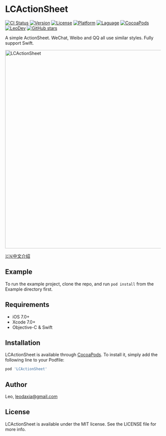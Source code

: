 # LCActionSheet

[![CI Status](https://img.shields.io/travis/iTofu/LCActionSheet.svg?style=flat)](https://travis-ci.org/iTofu/LCActionSheet)
[![Version](https://img.shields.io/cocoapods/v/LCActionSheet.svg?style=flat)](https://cocoapods.org/pods/LCActionSheet)
[![License](https://img.shields.io/cocoapods/l/LCActionSheet.svg?style=flat)](https://cocoapods.org/pods/LCActionSheet)
[![Platform](https://img.shields.io/cocoapods/p/LCActionSheet.svg?style=flat)](https://cocoapods.org/pods/LCActionSheet)
[![Laguage](https://img.shields.io/badge/language-ObjC%20%26%20Swift-orange.svg)](https://github.com/iTofu/LCActionSheet)
[![CocoaPods](https://img.shields.io/cocoapods/dt/LCActionSheet.svg)](https://cocoapods.org/pods/LCActionSheet)
[![LeoDev](https://img.shields.io/badge/blog-LeoDev.me-brightgreen.svg)](https://leodev.me)
[![GitHub stars](https://img.shields.io/github/stars/iTofu/LCActionSheet.svg?style=social&label=Star)](https://github.com/iTofu/LCActionSheet)

A simple ActionSheet. WeChat, Weibo and QQ all use similar styles. Fully support Swift.

<img src="https://raw.githubusercontent.com/iTofu/LCActionSheet/master/Preview/LCActionSheetDemoGif03.webp" alt="LCActionSheet" title="LCActionSheet" width="640"/>

[🇨🇳中文介绍][1]

## Example

To run the example project, clone the repo, and run `pod install` from the Example directory first.

## Requirements

* iOS 7.0+
* Xcode 7.0+
* Objective-C & Swift

## Installation

LCActionSheet is available through [CocoaPods](https://cocoapods.org). To install
it, simply add the following line to your Podfile:

```ruby
pod 'LCActionSheet'
```

## Author

Leo, leodaxia@gmail.com

## License

LCActionSheet is available under the MIT license. See the LICENSE file for more info.


[1]: https://github.com/iTofu/LCActionSheet/blob/master/README_zh-CN.md
